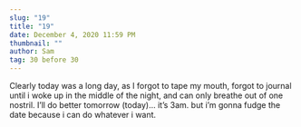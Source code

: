 ```yaml
---
slug: "19"
title: "19"
date: December 4, 2020 11:59 PM
thumbnail: ""
author: Sam
tag: 30 before 30
---
```

Clearly today was a long day, as I forgot to tape my mouth, forgot to journal until i woke up in the middle of the night, and can only breathe out of one nostril. I’ll do better tomorrow (today)... it’s 3am. but i’m gonna fudge the date because i can do whatever i want.